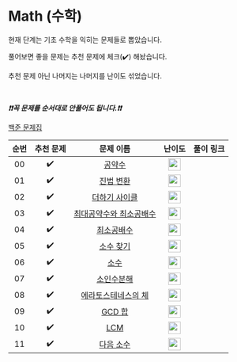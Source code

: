 # Math (수학)

현재 단계는 기초 수학을 익히는 문제들로 뽑았습니다.

풀어보면 좋을 문제는 추천 문제에 체크(:heavy_check_mark:) 해놨습니다.

추천 문제 아닌 나머지는 나머지를 난이도 섞었습니다.

<br>

***❗️❗️꼭 문제를 순서대로 안풀어도 됩니다.❗️❗️***

[백준 문제집](https://www.acmicpc.net/workbook/view/6781)

|          순번          |        추천 문제         |        문제 이름         |         난이도          |        풀이 링크         |
| :-----: | :-----: | :-----: | :-----: | :-----: |
| 00 |  :heavy_check_mark:  | <a href="http://boj.kr/5618" target="_blank">공약수</a> | <img height="25px" width="25px=" src="https://static.solved.ac/tier_small/3.svg"/> |                      |
| 01 |  :heavy_check_mark:  | <a href="http://boj.kr/2745" target="_blank">진법 변환</a> | <img height="25px" width="25px=" src="https://static.solved.ac/tier_small/4.svg"/> |                      |
| 02 |  :heavy_check_mark:  | <a href="http://boj.kr/1110" target="_blank">더하기 사이클</a> | <img height="25px" width="25px=" src="https://static.solved.ac/tier_small/5.svg"/> |                      |
| 03 |  :heavy_check_mark:  | <a href="http://boj.kr/2609" target="_blank">최대공약수와 최소공배수</a> | <img height="25px" width="25px=" src="https://static.solved.ac/tier_small/6.svg"/> |                      |
| 04 |  :heavy_check_mark:  | <a href="http://boj.kr/1934" target="_blank">최소공배수</a> | <img height="25px" width="25px=" src="https://static.solved.ac/tier_small/6.svg"/> |                      |
| 05 |  :heavy_check_mark:  | <a href="http://boj.kr/1978" target="_blank">소수 찾기</a> | <img height="25px" width="25px=" src="https://static.solved.ac/tier_small/7.svg"/> |                      |
| 06 |  :heavy_check_mark:  | <a href="http://boj.kr/2581" target="_blank">소수</a> | <img height="25px" width="25px=" src="https://static.solved.ac/tier_small/7.svg"/> |                      |
| 07 |  :heavy_check_mark:  | <a href="http://boj.kr/11653" target="_blank">소인수분해</a> | <img height="25px" width="25px=" src="https://static.solved.ac/tier_small/7.svg"/> |                      |
| 08 |  :heavy_check_mark:  | <a href="http://boj.kr/2960" target="_blank">에라토스테네스의 체</a> | <img height="25px" width="25px=" src="https://static.solved.ac/tier_small/7.svg"/> |                      |
| 09 |  :heavy_check_mark:  | <a href="http://boj.kr/9613" target="_blank">GCD 합</a> | <img height="25px" width="25px=" src="https://static.solved.ac/tier_small/8.svg"/> |                      |
| 10 |  :heavy_check_mark:  | <a href="http://boj.kr/5347" target="_blank">LCM</a> | <img height="25px" width="25px=" src="https://static.solved.ac/tier_small/8.svg"/> |                      |
| 11 |  :heavy_check_mark:  | <a href="http://boj.kr/4134" target="_blank">다음 소수</a> | <img height="25px" width="25px=" src="https://static.solved.ac/tier_small/8.svg"/> |                      |

